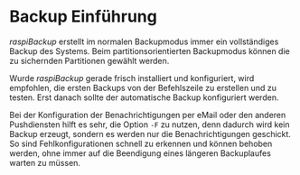 # Backup Einführung

*raspiBackup* erstellt im normalen Backupmodus immer ein vollständiges Backup des Systems.
Beim partitionsorientierten Backupmodus können die zu sichernden Partitionen gewählt werden.

Wurde *raspiBackup* gerade frisch installiert und konfiguriert, wird empfohlen,
die ersten Backups von der Befehlszeile zu erstellen und zu testen.
Erst danach sollte der automatische Backup konfiguriert werden.

Bei der Konfiguration der Benachrichtigungen per eMail oder den anderen Pushdiensten
hilft es sehr, die Option `-F` zu nutzen, denn dadurch wird kein Backup erzeugt, sondern
es werden nur die Benachrichtigungen geschickt. So sind Fehlkonfigurationen schnell zu erkennen und
können behoben werden, ohne immer auf die Beendigung eines längeren Backuplaufes
warten zu müssen.

[.status]: rst
